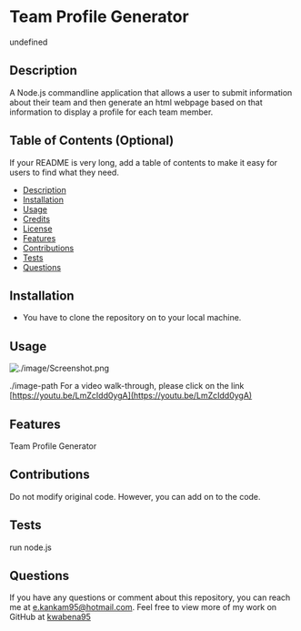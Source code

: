 # Team Profile Generator

  undefined

  ## Description
  A Node.js commandline application that allows a user to submit information about their team and then generate an html webpage based on that information to display a profile for each team member.
    
  ## Table of Contents (Optional)
  If your README is very long, add a table of contents to make it easy for users to find what they need.
  * [Description](#description)
  * [Installation](#installation)
  * [Usage](#usage)
  * [Credits](#credits)
  * [License](#license)
  * [Features](#features)
  * [Contributions](#contributions)
  * [Tests](#tests)
  * [Questions](#questions)
 

   
    
  ## Installation
  * You have to clone the repository on to your local machine.
    
  ## Usage
  ![./image/Screenshot.png](./image/Screenshot.png)

  ./image-path
  For a video walk-through, please click on the link [https://youtu.be/LmZcIdd0ygA](https://youtu.be/LmZcIdd0ygA)

  ## Features
  Team Profile Generator
    
  ## Contributions
  Do not modify original code. However, you can add on to the code.
    
  ## Tests
  run node.js

  ## Questions
  If you have any questions or comment about this repository, you can reach me at [e.kankam95@hotmail.com](mailto:e.kankam95@hotmail.com).
  Feel free to view more of my work on GitHub at [kwabena95](https://github.com/kwabena95)
